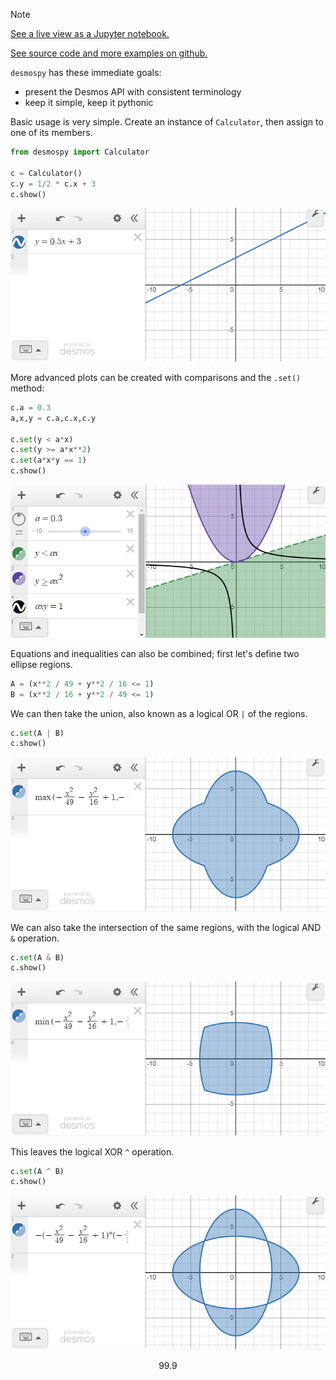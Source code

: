 > [!NOTE]
> 
> [See a live view as a Jupyter notebook.](https://nbviewer.org/github/timdechant/desmospy/blob/main/README.ipynb)
> 
> [See source code and more examples on github.](https://github.com/timdechant/desmospy)

<code>desmospy</code> has these immediate goals:
  - present the Desmos API with consistent terminology
  - keep it simple, keep it pythonic

Basic usage is very simple.  Create an instance of <code>Calculator</code>, then assign to one of its members.


```python
from desmospy import Calculator

c = Calculator()
c.y = 1/2 * c.x + 3
c.show()
```

[![Figure 1](https://raw.githubusercontent.com/timdechant/desmospy/main/img/README_fig1.png)](https://raw.githubusercontent.com/timdechant/desmospy/main/img/README_fig1.png)

More advanced plots can be created with comparisons and the <code>.set()</code> method:


```python
c.a = 0.3
a,x,y = c.a,c.x,c.y

c.set(y < a*x)
c.set(y >= a*x**2)
c.set(a*x*y == 1)
c.show()
```

[![Figure 2](https://raw.githubusercontent.com/timdechant/desmospy/main/img/README_fig2.png)](https://raw.githubusercontent.com/timdechant/desmospy/main/img/README_fig2.png)

Equations and inequalities can also be combined; first let's define two ellipse regions.


```python
A = (x**2 / 49 + y**2 / 16 <= 1)
B = (x**2 / 16 + y**2 / 49 <= 1)
```

We can then take the union, also known as a logical OR <code>|</code> of the regions.


```python
c.set(A | B)
c.show()
```

[![Figure 3](https://raw.githubusercontent.com/timdechant/desmospy/main/img/README_fig3.png)](https://raw.githubusercontent.com/timdechant/desmospy/main/img/README_fig3.png)

We can also take the intersection of the same regions, with the logical AND <code>&</code> operation.


```python
c.set(A & B)
c.show()
```

[![Figure 4](https://raw.githubusercontent.com/timdechant/desmospy/main/img/README_fig4.png)](https://raw.githubusercontent.com/timdechant/desmospy/main/img/README_fig4.png)

This leaves the logical XOR <code>^</code> operation.


```python
c.set(A ^ B)
c.show()
```

[![Figure 5](https://raw.githubusercontent.com/timdechant/desmospy/main/img/README_fig5.png)](https://raw.githubusercontent.com/timdechant/desmospy/main/img/README_fig5.png)


```math
99.9%^365 = 2.6%
```